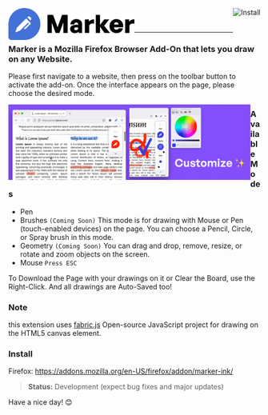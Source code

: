 
<a href="https://addons.mozilla.org/en-US/firefox/addon/marker-ink/"><img title="Install" src="https://blog.mozilla.org/addons/files/2020/04/get-the-addon-fx-apr-2020.svg" height=64  align="right"/></a><img title="Draw" src="logo.png" height=64 align="left" />

<br />
<br />

---

### Marker is a Mozilla Firefox Browser Add-On that lets you draw on any Website.

Please first navigate to a website, then press on the toolbar button to activate the add-on. Once the interface appears on the page, please choose the desired mode. 

<img title="Preview1" src="preview1.png" width=48% align="left" /><img title="Preview2" src="preview2.png" width=48% align="left" />

### Available Modes

- Pen
- Brushes `(Coming Soon)`
  This mode is for drawing with Mouse or Pen (touch-enabled devices) on the page.
  You can choose a Pencil, Circle, or Spray brush in this mode. 
- Geometry `(Coming Soon)`
  You can drag and drop, remove, resize, or rotate and zoom objects on the screen. 
- Mouse `Press ESC`

To Download the Page with your drawings on it or Clear the Board, use the Right-Click.
And all drawings are Auto-Saved too!

### Note
this extension uses [fabric.js](https://github.com/fabricjs/fabric.js) 
Open-source JavaScript project for drawing on the HTML5 canvas element.

### Install
Firefox: https://addons.mozilla.org/en-US/firefox/addon/marker-ink/ 

> **Status:** Development (expect bug fixes and major updates)

Have a nice day! 😊
